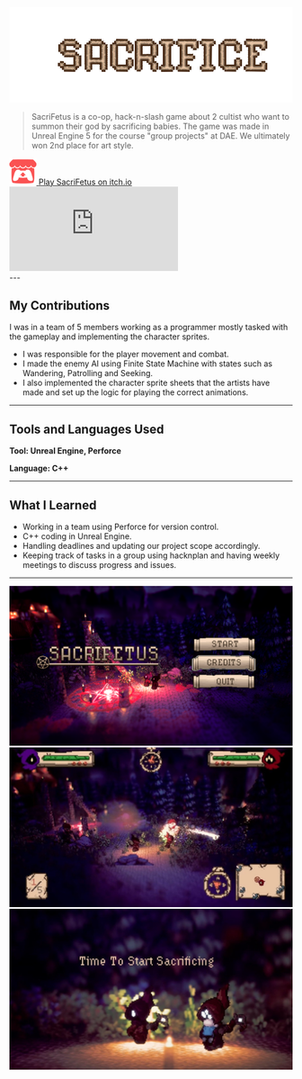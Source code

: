 ![Sacrifetus Logo](../assets/images/sacrifetus/SacrifetusLogo.gif)

> SacriFetus is a co-op, hack-n-slash game about 2 cultist who want to summon their god by sacrificing babies.
> The game was made in Unreal Engine 5 for the course "group projects" at DAE. We ultimately won 2nd place for art style.


<!-- Itch.io link --> 
<a href="https://britth.itch.io/group19-game-projects" target="_blank" rel="noopener noreferrer" class="icon-link">
    <img src="../assets/images/icons/ItchioLogo.png" alt="itch.io icon">
    <span>Play SacriFetus on itch.io</span>
</a>

<!-- Embedded Video -->
<div class="video-wrapper">
  <iframe
  src="https://www.youtube-nocookie.com/embed/cg3uzhqKGgY"
  title="Sacrifetus Video" frameborder="0" allow="accelerometer;
  autoplay;
  clipboard-write;
  encrypted-media;
  gyroscope;
  picture-in-picture"
  allowfullscreen></iframe>
</div>
---

## My Contributions

I was in a team of 5 members working as a programmer mostly tasked with the gameplay and implementing the character sprites.  

- I was responsible for the player movement and combat.
- I made the enemy AI using Finite State Machine with states such as Wandering, Patrolling and Seeking.
- I also implemented the character sprite sheets that the artists have made and set up the logic for playing the correct animations. 

---

## Tools and Languages Used

**Tool: Unreal Engine, Perforce**

**Language: C++**

---
## What I Learned

- Working in a team using Perforce for version control.
- C++ coding in Unreal Engine.
- Handling deadlines and updating our project scope accordingly.
- Keeping track of tasks in a group using hacknplan and having weekly meetings to discuss progress and issues.

---

![Sacrifetus Main Menu](../assets/images/sacrifetus/SacrifetusMenu.png)
![Sacrifetus Gameplay](../assets/images/sacrifetus/SacrifetusGameplay.jpg)
![Sacrifetus Baby](../assets/images/sacrifetus/SacrifetusSacrificing.jpg)